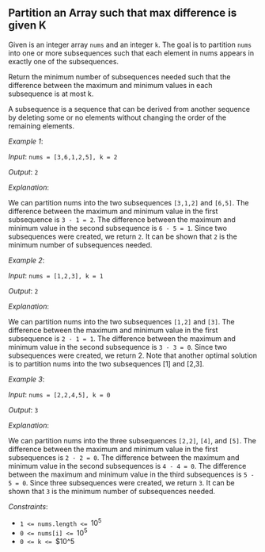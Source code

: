 
## Partition an Array such that max difference is given K 
 
Given is an integer array `nums` and an integer `k`. The goal is to partition `nums` into one or more subsequences 
such that each element in nums appears in exactly one of the subsequences.

Return the minimum number of subsequences needed such that the difference between the maximum and minimum values in
 each subsequence is at most k.

A subsequence is a sequence that can be derived from another sequence by deleting some or no elements without changing
 the order of the remaining elements.


 

_Example 1_:

*Input*: `nums = [3,6,1,2,5], k = 2`

*Output*: `2`

*Explanation*:

We can partition nums into the two subsequences `[3,1,2]` and `[6,5]`.
The difference between the maximum and minimum value in the first subsequence is `3 - 1 = 2`.
The difference between the maximum and minimum value in the second subsequence is `6 - 5 = 1`.
Since two subsequences were created, we return `2`. It can be shown that `2` is the minimum number of subsequences needed.

_Example 2_:

*Input*: `nums = [1,2,3], k = 1`

*Output*: `2`

*Explanation*:

We can partition nums into the two subsequences `[1,2]` and `[3]`.
The difference between the maximum and minimum value in the first subsequence is `2 - 1 = 1`.
The difference between the maximum and minimum value in the second subsequence is `3 - 3 = 0`.
Since two subsequences were created, we return 2. Note that another optimal solution is to partition nums into the 
two subsequences [1] and [2,3].

_Example 3_:

*Input*: `nums = [2,2,4,5], k = 0`

*Output*: `3`

*Explanation*:

We can partition nums into the three subsequences `[2,2]`, `[4]`, and `[5]`.
The difference between the maximum and minimum value in the first subsequences is `2 - 2 = 0`.
The difference between the maximum and minimum value in the second subsequences is `4 - 4 = 0`.
The difference between the maximum and minimum value in the third subsequences is `5 - 5 = 0`.
Since three subsequences were created, we return `3`. It can be shown that `3` is the minimum number of subsequences needed.
 

_Constraints_:

- `1 <= nums.length <= `$10^5$
- `0 <= nums[i] <= `$10^5$
- `0 <= k <= `$10^5
